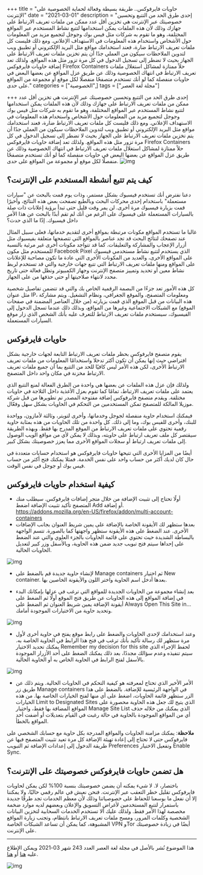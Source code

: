 +++
title = "حاويات فايرفوكس.. طريقة بسيطة وفعالة لحماية الخصوصية على الإنترنت"
date = "2021-03-01"
description = "إحدى طرق الحد من التتبع وتحسين خصوصيتك عبر الإنترنت هي تخزين أقل عدد ممكن من ملفات تعريف الارتباط على جهازك وذلك لأن هذه الملفات يمكن استخدامها لتتبع نشاط المستخدم عبر المواقع المختلفة، وهو ما تقوم به شركات مثل فيس بوك وجوجل لتجميع مزيد من المعلومات حول الأشخاص واستخدام هذه المعلومات في الاستهداف الإعلاني. ومع ذلك فليست كل ملفات تعريف الارتباط ضارة، فعند استخدامك مواقع مثل البريد الإلكتروني أو تطبيق ويب لتدوين الملاحظات سيكون من العملي جدًا أن يتم تخزين ملفات تعريف الارتباط على الجهاز بحيث لا تضطر إلى تسجيل الدخول في كل مرة تزور مثل هذه المواقع. ولذلك تعد إضافة حاويات فايرفوكس Firefox Containers حلاً ممتازة لمشاكل استغلال ملفات تعريف الارتباط في انتهاك الخصوصية وذلك عن طريق عزل المواقع عن بعضها البعض في حاويات منفصلة كما لو أنك تستخدم متصفحًا منفصلًا لكل موقع أو مجموعة من المواقع على حدى."
categories = ["الخصوصية",]
tags = ["مجلة لغة العصر"]

+++
إحدى طرق الحد من التتبع وتحسين خصوصيتك عبر الإنترنت هي تخزين أقل عدد ممكن من ملفات تعريف الارتباط على جهازك وذلك لأن هذه الملفات يمكن استخدامها لتتبع نشاط المستخدم عبر المواقع المختلفة، وهو ما تقوم به شركات مثل فيس بوك وجوجل لتجميع مزيد من المعلومات حول الأشخاص واستخدام هذه المعلومات في الاستهداف الإعلاني. ومع ذلك فليست كل ملفات تعريف الارتباط ضارة، فعند استخدامك مواقع مثل البريد الإلكتروني أو تطبيق ويب لتدوين الملاحظات سيكون من العملي جدًا أن يتم تخزين ملفات تعريف الارتباط على الجهاز بحيث لا تضطر إلى تسجيل الدخول في كل مرة تزور مثل هذه المواقع. ولذلك تعد إضافة حاويات فايرفوكس Firefox Containers حلاً ممتازة لمشاكل استغلال ملفات تعريف الارتباط في انتهاك الخصوصية وذلك عن طريق عزل المواقع عن بعضها البعض في حاويات منفصلة كما لو أنك تستخدم متصفحًا منفصلًا لكل موقع أو مجموعة من المواقع على حدى.
![img](thumbnail-0.jpg)

## كيف يتم تتبع أنشطة المستخدم على الإنترنت؟

دعنا نفترض أنك تستخدم فيسبوك بشكل مستمر، وذات يوم قمت بالبحث عن "سيارات مستعملة" باستخدام إحدى محركات البحث وبالطبع تصفحت بعض هذه النتائج، وأخيرًا قمت بزيارة فيسبوك مرة أخرى. لن يمر وقت قليل حتى تبدأ برؤية إعلانات ذات صلة بالسيارات المستعملة على فيسبوك على الرغم من أنك لم تقم أبدًا بالبحث عن هذا الأمر داخل فيسبوك. إذًا ما الذي حدث؟

غالبا ما تستخدم المواقع مكونات مرتبطة بمواقع أخرى لتقديم خدماتها، فعلى سبيل المثال عند تصفحك لنتائج البحث قد تجد عناصر بالمواقع التي تتصفحها متعلقة بفيسبوك مثل أزرار الإعجاب والمشاركة والتعليقات. كما قد تتواجد مكونات أخرى غير مرئية بالنسبة للمستخدم مثل مكون Facebook Pixel الذي يستخدم لتتبع نشاط مستخدمي فيسبوك على المواقع الأخرى، والعديد من المكونات الأخرى التي عادة ما تكون مصاحبة للإعلانات على المواقع ومنها ملفات تعريف الارتباط التي تتبع جهات خارجية والتي قد تستخدم لربط نشاط معين أو تحديد وتمييز متصفح الإنترنت وجهاز الكمبيوتر وتظل فعالة حتى تاريخ محدد لانتهاء صلاحيتها أو حتى حذفها من على الجهاز.

كل هذه الأمور تعد جزءًا من البصمة الرقمية الخاص بك والتي قد تتضمن تفاصيل شخصية مثل عنوان IP، ومعلومات المتصفح، والموقع الجغرافي، ونظام التشغيل. ويتم مشاركة هذه البيانات من قبل الموقع الذي قمت بزيارته (من خلال العناصر المضمنة في صفحات الموقع) مع الشبكات الاجتماعية وغيرها من المواقع، وبذلك ذلك عندما تسجل الدخول إلى الفيسبوك، سيستخدم ملفات تعريف الارتباط للتعرف عليه بأنك الشخص الذي زار موقع السيارات المستعملة.

## حاويات فايرفوكس

يقوم متصفح فايرفوكس بحظر ملفات تعريف الارتباط التابعة لجهات خارجية بشكل افتراضي حيث إنها يمكن أن تكون أكثر تدخلا واستخدامًا المعلومات من ملفات تعريف الارتباط الأخرى، لكن هذه الأمر ليس كافيًا للحد من التتبع بما أن جميع ملفات تعريف الارتباط مخزنة في مكان واحد داخل المتصفح.

ولذلك فإن عزل هذه الملفات عن بعضها هي واحدة من الطرق الفعالة لمنع التتبع الذي يعتمد على ملفات تعريف الارتباط، تمامًا كما تقوم بعزل الأغذية داخل الثلاجة في حاويات مختلفة. ويقدم متصفح فايرفوكس إضافة مفتوحة المصدر تم تطويرها من قبل شركة موزيلا المالكة للمتصفح تمكن المستخدمين من التحكم في الحاويات بشكل سهل وفعّال.

فيمكنك استخدام حاوية منفصلة لجوجل وخدماتها، وأخرى لتويتر، وثالثة لأمازون، وواحدة للبنك، وأخرى للفيس بوك، وما إلى ذلك. كل واحدة من تلك الحاويات من هذه بمثابة حاوية رقمية تحتوي على ملفات تعريف الارتباط من الموقع المدرج بها فقط. وبهذه الطريقة سيقتصر كل ملف تعريف ارتباط على حاويته، وبذلك لا يمكن لأي من مواقع الويب الوصول إلى ملفات تعريف ارتباط أو سجلات المواقع الأخرى مما يعزز خصوصيتك بشكل كبير.

أيضًا من المزايا الأخرى التي تتيحها حاويات فايرفوكس هو استخدام حسابات متعددة في حال كان لديك أكثر من حساب واحد على نفس الخدمة. فمثلا يمكنك فتح أكثر من حساب فيس بوك أو جوجل في نفس الوقت.

## كيفية استخدام حاويات فايرفوكس

- أولًا تحتاج إلى تثبيت الإضافة من خلال متجر إضافات فايرفوكس. سيطلب منك المتصفح تأكيد تثبيت الإضافة اضغط Add أو إضافة.
https://addons.mozilla.org/en-US/firefox/addon/multi-account-containers
- بعدها ستظهر لك الأيقونة الخاصة بالإضافة على يمين شريط العنوان بجانب الإضافات الأخرى. عند الضغط على هذه الأيقونة ستظهر واجهتها كما بالصورة. تتسم الواجهة بالبساطة الشديدة حيث تحتوي على قائمة الحاويات بالجزء العلوي والتي عند الضغط على إحداها سيتم فتح تبويب جديد ضمن هذه الحاوية، وبالأسفل وزر كبير لتعديل الحاويات الحالية.

![img](images/1.jpg)

- لإنشاء حاوية جديدة قم بالضغط على Manage containers ثم اختيار New container. بعدها أدخل اسم الحاوية واختر اللون والأيقونة الخاصين بها.

- بعد إنشاء مجموعة من الحاويات الجديدة للمواقع التي ترغب في عزلها بإمكانك البدء في إضافة المواقع إلى هذه الحاويات عن طريق فتح الموقع أولًا ثم الضغط على أيقونة الإضافة يمين شريط العنوان ثم الضغط على Always Open This Site in... وتحديد حاوية من الاختيارات الموجودة أمامك.

![img](images/2.png)

- وعند استخدامك لإحدى الحاويات والضغط على رابط موقع يفتح في حاوية أخرى لأول مرة ستظهر لك رسالة تأكيد بأنك ترغب في فتح هذا الرابط في الحاوية الخاصة به. يمكنك تحديد الاختيار Remember my decision for this site لحفظ الإجراء الذي سيتم تنفيذه وعدم سؤالك مجددًا، بعد ذلك يمكنك الضغط على أحد الأزرار الموجودة بالأسفل لفتح الرابط في الحاوية الخاص به أو الحاوية الحالية.

![img](images/3.png)

- الأمر الأخير الذي تحتاج لمعرفته هو كيفية التحكم في الحاويات الحالية. ويتم ذلك عن طريق زر Manage containers في الواجهة الرئيسية للإضافة. بالضغط على هذا الزر ستظهر قائمة الحاويات، اضغط على أي منها لفتح الخيارات الخاصة بها. من هذه الخيارات Limit to Designated Sites الذي يتيح لك جعل هذه الحاوية محصورة على المواقع المضافة بها فقط، واختيار Manage Site List الذي يمكنك من خلاله حذف أي من المواقع الموجودة بالحاوية في حالة رغبت في القيام بتعديلات أو أضفت أحد المواقع بالخطأ.

**ملاحظة**: يمكنك مزامنة الحاويات والمواقع المدرجة بكل حاوية مع حسابك الشخصي على فايرفوكس حتى لا تحتاج إلى إعادة تهيئة الإضافة كل مرة تعيد تثبيت المتصفح فيها عن طريقة الدخول إلى إعدادات الإضافة ثم التبويب Preferences وتفعيل الاختيار Enable Sync.

## هل تضمن حاويات فايرفوكس خصوصيتك على الإنترنت؟

باختصار، لا. لا شيء يمكنه أن يضمن خصوصيتك بنسبة 100% لكن يمكن لحاويات فايرفوكس تقليل خطر التعقب عبر الإنترنت. فنحن نعيش في عالم رقمي حاليًا، ولا يمكننا إلا أن نفعل ما بوسعنا للحفاظ على خصوصياتنا وذلك لأن معظم الخدمات تجد طرقًا جديدة باستمرار لتتبع المستخدمين لأغراض التسويق والإعلان وبعضهم لديه موارد ضخمة مخصصة لهذا الأمر فقط. ولذلك عليك ألا تستخدم الخدمات السحابية لتخزين البيانات الشخصية وكلمات المرور، ومسح ملفات تعريف الارتباط بانتظام، وتجنب زيارة المواقع المشبوهة، كما يمكن أن تساعد الشبكات الخاصة VPN وTor أيضًا في زيادة خصوصيتك على الإنترنت.

---

هذا الموضوع نُشر باﻷصل في مجلة لغة العصر العدد 243 شهر 03-2021 ويمكن الإطلاع عليه [هنا](https://drive.google.com/file/d/1TgLMN-xxxN60ASG7Vqyr8ZZltasb_oM_/view?usp=sharing) أو [هنا](https://gate.ahram.org.eg/News/2696323.aspx).

![img](images/243-3.png)
